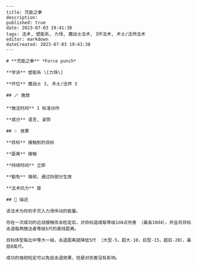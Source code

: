 
    ---
    title: 充能之拳
    description: 
    published: true
    date: 2023-07-03 19:41:38
    tags: 法术, 塑能系, 力场, 魔战士法术, 3环法术, 术士/法师法术
    editor: markdown
    dateCreated: 2023-07-03 19:41:38
    ---

    # **充能之拳** *Force punch*

    **学派** 塑能系 \[力场\] 

    **环位** 魔战士 3, 术士/法师 3

    ## 🪄 施放

    **施法时间** 1 标准动作

    **成分** 语言, 姿势

    ## ✨ 效果 

    **目标** 接触到的目标 

    **距离** 接触  

    **持续时间** 立即 

    **豁免** 强韧，通过则部分生效

    **法术抗力** 是

    ## 📖 描述

    该法术为你的手充入力场传动的能量。

    你在一次成功的近战接触攻击检定后，对目标造成每等级1d4点伤害 （最高10d4），并且将目标击退每两施法者等级5尺的直线距离。

    目标体型每比中等大一级，击退距离就降低5尺 （大型-5，超大-10，巨型-15，超巨-20），最低0英尺。

    成功的强韧检定可以免疫击退效果，但是对伤害没有影响。
    